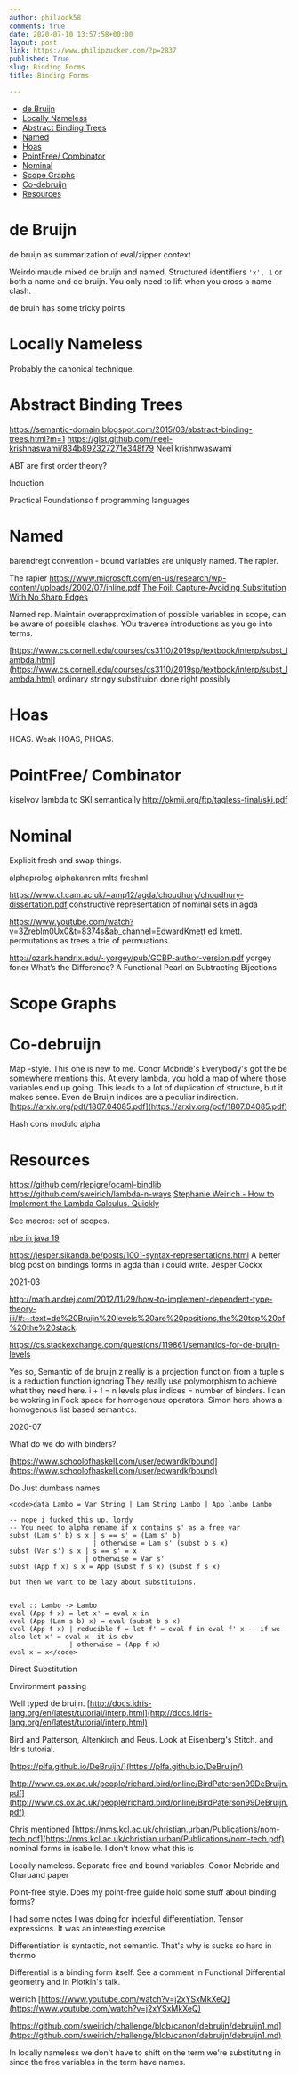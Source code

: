 ```yaml
---
author: philzook58
comments: true
date: 2020-07-10 13:57:58+00:00
layout: post
link: https://www.philipzucker.com/?p=2837
published: True
slug: Binding Forms
title: Binding Forms

---
```

- [de Bruijn](#de-bruijn)
- [Locally Nameless](#locally-nameless)
- [Abstract Binding Trees](#abstract-binding-trees)
- [Named](#named)
- [Hoas](#hoas)
- [PointFree/ Combinator](#pointfree-combinator)
- [Nominal](#nominal)
- [Scope Graphs](#scope-graphs)
- [Co-debruijn](#co-debruijn)
- [Resources](#resources)

# de Bruijn

de bruijn as summarization of eval/zipper context

Weirdo maude mixed de bruijn and named. Structured identifiers `'x', 1` or both a name and de bruijn. You only need to lift when you cross a name clash.

de bruin has some tricky points

# Locally Nameless

Probably the canonical technique.

# Abstract Binding Trees

<https://semantic-domain.blogspot.com/2015/03/abstract-binding-trees.html?m=1> <https://gist.github.com/neel-krishnaswami/834b892327271e348f79> Neel krishnwaswami

ABT are first order theory?

Induction

Practical Foundationso f programming languages

# Named

barendregt convention - bound variables are uniquely named. The rapier.

The rapier <https://www.microsoft.com/en-us/research/wp-content/uploads/2002/07/inline.pdf>
[The Foil: Capture-Avoiding Substitution With No Sharp Edges](https://arxiv.org/abs/2210.04729)

Named rep. Maintain overapproximation of possible variables in scope, can be aware of possible clashes. YOu traverse introductions as you go into terms.

[https://www.cs.cornell.edu/courses/cs3110/2019sp/textbook/interp/subst_lambda.html](https://www.cs.cornell.edu/courses/cs3110/2019sp/textbook/interp/subst_lambda.html) ordinary stringy substituion done right possibly

# Hoas

HOAS. Weak HOAS, PHOAS.

# PointFree/ Combinator

kiselyov lambda to SKI semantically <http://okmij.org/ftp/tagless-final/ski.pdf>

# Nominal

Explicit fresh and swap things.

alphaprolog
alphakanren
mlts
freshml

<https://www.cl.cam.ac.uk/~amp12/agda/choudhury/choudhury-dissertation.pdf> constructive representation of nominal sets in agda

<https://www.youtube.com/watch?v=3Zreblm0Ux0&t=8374s&ab_channel=EdwardKmett> ed kmett. permutations as trees a trie of permuations.

<http://ozark.hendrix.edu/~yorgey/pub/GCBP-author-version.pdf> yorgey foner  What’s the Difference? A Functional Pearl on Subtracting Bijections

# Scope Graphs

# Co-debruijn

Map -style. This one is new to me. Conor Mcbride's Everybody's got the be somewhere mentions this. At every lambda, you hold a map of where those variables end up going. This leads to a lot of duplication of structure, but it makes sense. Even de Bruijn indices are a peculiar indirection. [https://arxiv.org/pdf/1807.04085.pdf](https://arxiv.org/pdf/1807.04085.pdf)

Hash cons modulo alpha

# Resources
<https://github.com/rlepigre/ocaml-bindlib>
<https://github.com/sweirich/lambda-n-ways>
[Stephanie Weirich - How to Implement the Lambda Calculus, Quickly](https://www.youtube.com/watch?v=uhGqJ1A_PRE&ab_channel=Konfy)

See macros: set of scopes.

[nbe in java 19](https://github.com/ekmett/nbe-in-java-19)

<https://jesper.sikanda.be/posts/1001-syntax-representations.html> A better blog post on bindings forms in agda than i could write. Jesper Cockx

2021-03

<http://math.andrej.com/2012/11/29/how-to-implement-dependent-type-theory-iii/#:~:text=de%20Bruijn%20levels%20are%20positions,the%20top%20of%20the%20stack>.

<https://cs.stackexchange.com/questions/119861/semantics-for-de-bruijn-levels>

Yes so, Semantic of de bruijn
z really is a projection function from a tuple
s is a reduction function ignoring
They really use polymorphism to achieve what they need here.
i + l = n levels plus indices = number of binders.
I can be wokring in Fock space for homogenous operators.
Simon here shows a homogenous list based semantics.

2020-07

What do we do with binders?

[https://www.schoolofhaskell.com/user/edwardk/bound](https://www.schoolofhaskell.com/user/edwardk/bound)

Do Just dumbass names

    <code>data Lambo = Var String | Lam String Lambo | App lambo Lambo
    
    -- nope i fucked this up. lordy
    -- You need to alpha rename if x contains s' as a free var
    subst (Lam s' b) s x | s == s' = (Lam s' b)
                         | otherwise = Lam s' (subst b s x)
    subst (Var s') s x | s == s' = x
                       | otherwise = Var s'
    subst (App f x) s x = App (subst f s x) (subst f s x) 
    
    but then we want to be lazy about substituions.
    
    
    eval :: Lambo -> Lambo
    eval (App f x) = let x' = eval x in 
    eval (App (Lam s b) x) = eval (subst b s x)
    eval (App f x) | reducible f = let f' = eval f in eval f' x -- if we also let x' = eval x  it is cbv
                   | otherwise = (App f x) 
    eval x = x</code>

Direct Substitution

Environment passing

Well typed de bruijn. [http://docs.idris-lang.org/en/latest/tutorial/interp.html](http://docs.idris-lang.org/en/latest/tutorial/interp.html)

Bird and Patterson, Altenkirch and Reus. Look at Eisenberg's Stitch. and Idris tutorial.

[https://plfa.github.io/DeBruijn/](https://plfa.github.io/DeBruijn/)

[http://www.cs.ox.ac.uk/people/richard.bird/online/BirdPaterson99DeBruijn.pdf](http://www.cs.ox.ac.uk/people/richard.bird/online/BirdPaterson99DeBruijn.pdf)

Chris mentioned [https://nms.kcl.ac.uk/christian.urban/Publications/nom-tech.pdf](https://nms.kcl.ac.uk/christian.urban/Publications/nom-tech.pdf) nominal forms in isabelle. I don't know what this is

Locally nameless. Separate free and bound variables. Conor Mcbride and Charuand paper

Point-free style. Does my point-free guide hold some stuff about binding forms?

I had some notes I was doing for indexful differentiation. Tensor expressions. It was an interesting exercise

Differentiation is syntactic, not semantic. That's why is sucks so hard in thermo

Differential is a binding form itself. See a comment in Functional Differential geometry and in Plotkin's talk.

weirich [https://www.youtube.com/watch?v=j2xYSxMkXeQ](https://www.youtube.com/watch?v=j2xYSxMkXeQ)

[https://github.com/sweirich/challenge/blob/canon/debruijn/debruijn1.md](https://github.com/sweirich/challenge/blob/canon/debruijn/debruijn1.md)

In locally nameless we don't have to shift on the term we're substituting in since the free variables in the term have names.
